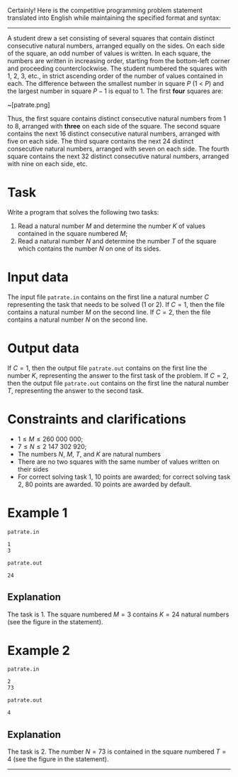 Certainly! Here is the competitive programming problem statement translated into English while maintaining the specified format and syntax:

---

A student drew a set consisting of several squares that contain distinct consecutive natural numbers, arranged equally on the sides. On each side of the square, an odd number of values is written. In each square, the numbers are written in increasing order, starting from the bottom-left corner and proceeding counterclockwise. The student numbered the squares with $1$, $2$, $3$, etc., in strict ascending order of the number of values contained in each. The difference between the smallest number in square $P$ ($1$ < $P$) and the largest number in square $P - 1$ is equal to $1$. The first **four** squares are:

~[patrate.png]

Thus, the first square contains distinct consecutive natural numbers from $1$ to $8$, arranged with **three** on each side of the square. The second square contains the next $16$ distinct consecutive natural numbers, arranged with five on each side. The third square contains the next $24$ distinct consecutive natural numbers, arranged with seven on each side. The fourth square contains the next $32$ distinct consecutive natural numbers, arranged with nine on each side, etc.

# Task

Write a program that solves the following two tasks:

1. Read a natural number $M$ and determine the number $K$ of values contained in the square numbered $M$;
2. Read a natural number $N$ and determine the number $T$ of the square which contains the number $N$ on one of its sides.

# Input data

The input file `patrate.in` contains on the first line a natural number $C$ representing the task that needs to be solved ($1$ or $2$). If $C = 1$, then the file contains a natural number $M$ on the second line. If $C = 2$, then the file contains a natural number $N$ on the second line.

# Output data

If $C = 1$, then the output file `patrate.out` contains on the first line the number $K$, representing the answer to the first task of the problem. If $C = 2$, then the output file `patrate.out` contains on the first line the natural number $T$, representing the answer to the second task.

# Constraints and clarifications

* $1 \leq M \leq 260\ 000\ 000$;
* $7 \leq N \leq 2\ 147\ 302\ 920$;
* The numbers $N$, $M$, $T$, and $K$ are natural numbers
* There are no two squares with the same number of values written on their sides
* For correct solving task $1$, $10$ points are awarded; for correct solving task $2$, $80$ points are awarded. $10$ points are awarded by default.

# Example 1

`patrate.in`
```
1
3
```

`patrate.out`
```
24
```

## Explanation

The task is $1$. The square numbered $M = 3$ contains $K = 24$ natural numbers (see the figure in the statement).

# Example 2

`patrate.in`
```
2
73
```

`patrate.out`
```
4
```

## Explanation

The task is $2$. The number $N = 73$ is contained in the square numbered $T = 4$ (see the figure in the statement).

---